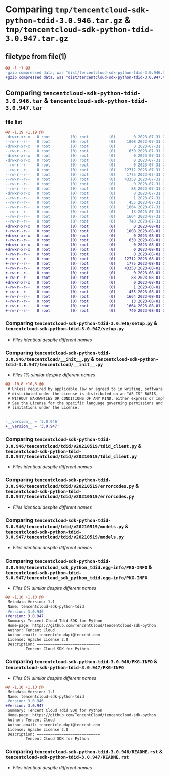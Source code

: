 # Comparing `tmp/tencentcloud-sdk-python-tdid-3.0.946.tar.gz` & `tmp/tencentcloud-sdk-python-tdid-3.0.947.tar.gz`

## filetype from file(1)

```diff
@@ -1 +1 @@
-gzip compressed data, was "dist/tencentcloud-sdk-python-tdid-3.0.946.tar", last modified: Mon Jul 31 00:37:06 2023, max compression
+gzip compressed data, was "dist/tencentcloud-sdk-python-tdid-3.0.947.tar", last modified: Tue Aug  1 00:57:16 2023, max compression
```

## Comparing `tencentcloud-sdk-python-tdid-3.0.946.tar` & `tencentcloud-sdk-python-tdid-3.0.947.tar`

### file list

```diff
@@ -1,19 +1,19 @@
-drwxr-xr-x   0 root         (0) root         (0)        0 2023-07-31 00:37:06.000000 tencentcloud-sdk-python-tdid-3.0.946/
--rw-r--r--   0 root         (0) root         (0)     1008 2023-07-31 00:37:06.000000 tencentcloud-sdk-python-tdid-3.0.946/setup.py
-drwxr-xr-x   0 root         (0) root         (0)        0 2023-07-31 00:37:06.000000 tencentcloud-sdk-python-tdid-3.0.946/tencentcloud/
--rw-r--r--   0 root         (0) root         (0)      630 2023-07-31 00:37:06.000000 tencentcloud-sdk-python-tdid-3.0.946/tencentcloud/__init__.py
-drwxr-xr-x   0 root         (0) root         (0)        0 2023-07-31 00:37:06.000000 tencentcloud-sdk-python-tdid-3.0.946/tencentcloud/tdid/
-drwxr-xr-x   0 root         (0) root         (0)        0 2023-07-31 00:37:06.000000 tencentcloud-sdk-python-tdid-3.0.946/tencentcloud/tdid/v20210519/
--rw-r--r--   0 root         (0) root         (0)        0 2023-07-31 00:37:06.000000 tencentcloud-sdk-python-tdid-3.0.946/tencentcloud/tdid/v20210519/__init__.py
--rw-r--r--   0 root         (0) root         (0)    12712 2023-07-31 00:37:06.000000 tencentcloud-sdk-python-tdid-3.0.946/tencentcloud/tdid/v20210519/tdid_client.py
--rw-r--r--   0 root         (0) root         (0)     1775 2023-07-31 00:37:06.000000 tencentcloud-sdk-python-tdid-3.0.946/tencentcloud/tdid/v20210519/errorcodes.py
--rw-r--r--   0 root         (0) root         (0)    43358 2023-07-31 00:37:06.000000 tencentcloud-sdk-python-tdid-3.0.946/tencentcloud/tdid/v20210519/models.py
--rw-r--r--   0 root         (0) root         (0)        0 2023-07-31 00:37:06.000000 tencentcloud-sdk-python-tdid-3.0.946/tencentcloud/tdid/__init__.py
--rw-r--r--   0 root         (0) root         (0)       88 2023-07-31 00:37:06.000000 tencentcloud-sdk-python-tdid-3.0.946/setup.cfg
-drwxr-xr-x   0 root         (0) root         (0)        0 2023-07-31 00:37:06.000000 tencentcloud-sdk-python-tdid-3.0.946/tencentcloud_sdk_python_tdid.egg-info/
--rw-r--r--   0 root         (0) root         (0)        1 2023-07-31 00:37:06.000000 tencentcloud-sdk-python-tdid-3.0.946/tencentcloud_sdk_python_tdid.egg-info/dependency_links.txt
--rw-r--r--   0 root         (0) root         (0)      455 2023-07-31 00:37:06.000000 tencentcloud-sdk-python-tdid-3.0.946/tencentcloud_sdk_python_tdid.egg-info/SOURCES.txt
--rw-r--r--   0 root         (0) root         (0)     1664 2023-07-31 00:37:06.000000 tencentcloud-sdk-python-tdid-3.0.946/tencentcloud_sdk_python_tdid.egg-info/PKG-INFO
--rw-r--r--   0 root         (0) root         (0)       13 2023-07-31 00:37:06.000000 tencentcloud-sdk-python-tdid-3.0.946/tencentcloud_sdk_python_tdid.egg-info/top_level.txt
--rw-r--r--   0 root         (0) root         (0)     1664 2023-07-31 00:37:06.000000 tencentcloud-sdk-python-tdid-3.0.946/PKG-INFO
--rw-r--r--   0 root         (0) root         (0)      740 2023-07-31 00:37:06.000000 tencentcloud-sdk-python-tdid-3.0.946/README.rst
+drwxr-xr-x   0 root         (0) root         (0)        0 2023-08-01 00:57:16.000000 tencentcloud-sdk-python-tdid-3.0.947/
+-rw-r--r--   0 root         (0) root         (0)     1008 2023-08-01 00:57:16.000000 tencentcloud-sdk-python-tdid-3.0.947/setup.py
+drwxr-xr-x   0 root         (0) root         (0)        0 2023-08-01 00:57:16.000000 tencentcloud-sdk-python-tdid-3.0.947/tencentcloud/
+-rw-r--r--   0 root         (0) root         (0)      630 2023-08-01 00:57:16.000000 tencentcloud-sdk-python-tdid-3.0.947/tencentcloud/__init__.py
+drwxr-xr-x   0 root         (0) root         (0)        0 2023-08-01 00:57:16.000000 tencentcloud-sdk-python-tdid-3.0.947/tencentcloud/tdid/
+drwxr-xr-x   0 root         (0) root         (0)        0 2023-08-01 00:57:16.000000 tencentcloud-sdk-python-tdid-3.0.947/tencentcloud/tdid/v20210519/
+-rw-r--r--   0 root         (0) root         (0)        0 2023-08-01 00:57:16.000000 tencentcloud-sdk-python-tdid-3.0.947/tencentcloud/tdid/v20210519/__init__.py
+-rw-r--r--   0 root         (0) root         (0)    12712 2023-08-01 00:57:16.000000 tencentcloud-sdk-python-tdid-3.0.947/tencentcloud/tdid/v20210519/tdid_client.py
+-rw-r--r--   0 root         (0) root         (0)     1775 2023-08-01 00:57:16.000000 tencentcloud-sdk-python-tdid-3.0.947/tencentcloud/tdid/v20210519/errorcodes.py
+-rw-r--r--   0 root         (0) root         (0)    43358 2023-08-01 00:57:16.000000 tencentcloud-sdk-python-tdid-3.0.947/tencentcloud/tdid/v20210519/models.py
+-rw-r--r--   0 root         (0) root         (0)        0 2023-08-01 00:57:16.000000 tencentcloud-sdk-python-tdid-3.0.947/tencentcloud/tdid/__init__.py
+-rw-r--r--   0 root         (0) root         (0)       88 2023-08-01 00:57:16.000000 tencentcloud-sdk-python-tdid-3.0.947/setup.cfg
+drwxr-xr-x   0 root         (0) root         (0)        0 2023-08-01 00:57:16.000000 tencentcloud-sdk-python-tdid-3.0.947/tencentcloud_sdk_python_tdid.egg-info/
+-rw-r--r--   0 root         (0) root         (0)        1 2023-08-01 00:57:16.000000 tencentcloud-sdk-python-tdid-3.0.947/tencentcloud_sdk_python_tdid.egg-info/dependency_links.txt
+-rw-r--r--   0 root         (0) root         (0)      455 2023-08-01 00:57:16.000000 tencentcloud-sdk-python-tdid-3.0.947/tencentcloud_sdk_python_tdid.egg-info/SOURCES.txt
+-rw-r--r--   0 root         (0) root         (0)     1664 2023-08-01 00:57:16.000000 tencentcloud-sdk-python-tdid-3.0.947/tencentcloud_sdk_python_tdid.egg-info/PKG-INFO
+-rw-r--r--   0 root         (0) root         (0)       13 2023-08-01 00:57:16.000000 tencentcloud-sdk-python-tdid-3.0.947/tencentcloud_sdk_python_tdid.egg-info/top_level.txt
+-rw-r--r--   0 root         (0) root         (0)     1664 2023-08-01 00:57:16.000000 tencentcloud-sdk-python-tdid-3.0.947/PKG-INFO
+-rw-r--r--   0 root         (0) root         (0)      740 2023-08-01 00:57:16.000000 tencentcloud-sdk-python-tdid-3.0.947/README.rst
```

### Comparing `tencentcloud-sdk-python-tdid-3.0.946/setup.py` & `tencentcloud-sdk-python-tdid-3.0.947/setup.py`

 * *Files identical despite different names*

### Comparing `tencentcloud-sdk-python-tdid-3.0.946/tencentcloud/__init__.py` & `tencentcloud-sdk-python-tdid-3.0.947/tencentcloud/__init__.py`

 * *Files 1% similar despite different names*

```diff
@@ -10,8 +10,8 @@
 # Unless required by applicable law or agreed to in writing, software
 # distributed under the License is distributed on an "AS IS" BASIS,
 # WITHOUT WARRANTIES OR CONDITIONS OF ANY KIND, either express or implied.
 # See the License for the specific language governing permissions and
 # limitations under the License.
 
 
-__version__ = '3.0.946'
+__version__ = '3.0.947'
```

### Comparing `tencentcloud-sdk-python-tdid-3.0.946/tencentcloud/tdid/v20210519/tdid_client.py` & `tencentcloud-sdk-python-tdid-3.0.947/tencentcloud/tdid/v20210519/tdid_client.py`

 * *Files identical despite different names*

### Comparing `tencentcloud-sdk-python-tdid-3.0.946/tencentcloud/tdid/v20210519/errorcodes.py` & `tencentcloud-sdk-python-tdid-3.0.947/tencentcloud/tdid/v20210519/errorcodes.py`

 * *Files identical despite different names*

### Comparing `tencentcloud-sdk-python-tdid-3.0.946/tencentcloud/tdid/v20210519/models.py` & `tencentcloud-sdk-python-tdid-3.0.947/tencentcloud/tdid/v20210519/models.py`

 * *Files identical despite different names*

### Comparing `tencentcloud-sdk-python-tdid-3.0.946/tencentcloud_sdk_python_tdid.egg-info/PKG-INFO` & `tencentcloud-sdk-python-tdid-3.0.947/tencentcloud_sdk_python_tdid.egg-info/PKG-INFO`

 * *Files 0% similar despite different names*

```diff
@@ -1,10 +1,10 @@
 Metadata-Version: 1.1
 Name: tencentcloud-sdk-python-tdid
-Version: 3.0.946
+Version: 3.0.947
 Summary: Tencent Cloud Tdid SDK for Python
 Home-page: https://github.com/TencentCloud/tencentcloud-sdk-python
 Author: Tencent Cloud
 Author-email: tencentcloudapi@tencent.com
 License: Apache License 2.0
 Description: ============================
         Tencent Cloud SDK for Python
```

### Comparing `tencentcloud-sdk-python-tdid-3.0.946/PKG-INFO` & `tencentcloud-sdk-python-tdid-3.0.947/PKG-INFO`

 * *Files 0% similar despite different names*

```diff
@@ -1,10 +1,10 @@
 Metadata-Version: 1.1
 Name: tencentcloud-sdk-python-tdid
-Version: 3.0.946
+Version: 3.0.947
 Summary: Tencent Cloud Tdid SDK for Python
 Home-page: https://github.com/TencentCloud/tencentcloud-sdk-python
 Author: Tencent Cloud
 Author-email: tencentcloudapi@tencent.com
 License: Apache License 2.0
 Description: ============================
         Tencent Cloud SDK for Python
```

### Comparing `tencentcloud-sdk-python-tdid-3.0.946/README.rst` & `tencentcloud-sdk-python-tdid-3.0.947/README.rst`

 * *Files identical despite different names*


